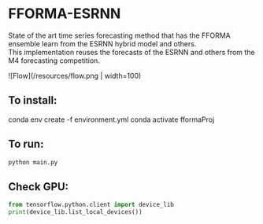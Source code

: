 # FFORMA-ESRNN
State of the art time series forecasting method that has the FFORMA ensemble learn from the ESRNN hybrid model and others. <br>
This implementation reuses the forecasts of the ESRNN and others from the M4 forecasting competition.

![Flow](/resources/flow.png | width=100)

## To install: <br>

conda env create -f environment.yml
conda activate fformaProj

## To run: <br>

```bash
python main.py
```

## Check GPU: <br>

```python
from tensorflow.python.client import device_lib
print(device_lib.list_local_devices())
```
